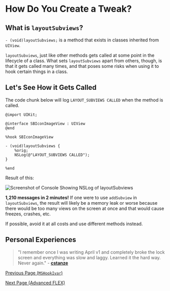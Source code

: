 # How Do You Create a Tweak?

## What is `layoutSubviews`?

`- (void)layoutSubviews;` is a method that exists in classes inherited from `UIView`.

`layoutSubviews`, just like other methods gets called at some point in the lifecycle of a class. What sets `layoutSubviews` apart from others, though, is that it gets called many times, and that poses some risks when using it to hook certain things in a class.

## Let's See How it Gets Called

The code chunk below will log `LAYOUT_SUBVIEWS CALLED` when the method is called.

```objc
@import UIKit;

@interface SBIconImageView : UIView
@end

%hook SBIconImageView

- (void)layoutSubviews {
    %orig;
    NSLog(@"LAYOUT_SUBVIEWS CALLED");
}

%end
```

Result of this:

![Screenshot of Console Showing NSLog of layoutSubviews](https://i.imgur.com/MkSwLHO.png)

**1,210 messages in 2 minutes!** If one were to use `addSubview` in `layoutSubviews`, the result will likely be a memory leak or worse because there would be too many views on the screen at once and that would cause freezes, crashes, etc.

If possible, avoid it at all costs and use different methods instead.

## Personal Experiences

> "I remember once I was writing April v1 and completely broke the lock screen and everything was slow and laggy. Learned it the hard way. Never again." \- **[cstanze](https://github.com/cstanze)**

[Previous Page (`MSHookIvar`)](./p7_mshookivar.md)

[Next Page (Advanced FLEX)](./p9_advanced_flex.md)
